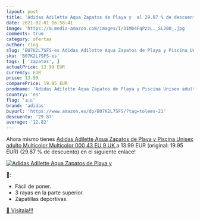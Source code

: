 ```yaml
---
layout: post
title: 'Adidas Adilette Aqua Zapatos de Playa y  al 29.87 % de descuento'
date: 2021-02-01 16:58:41
image: 'https://m.media-amazon.com/images/I/31Mb4FqPzzL._SL200_.jpg'
comments: true
category: ofertas
author: ring
slug: 'B07K2L7SFS-es Adidas Adilette Aqua Zapatos de Playa y Piscina Unisex...'
sku: 'B07K2L7SFS-es'
tags: [ 'zapatos', ]
actualPrice: 13.99 EUR
currency: EUR
price: 13.99
comparePrice: 19.95 EUR
prodname: 'Adidas Adilette Aqua Zapatos de Playa y Piscina Unisex adulto  Multicolor  Multicolor 000   43 EU  9 UK '
country: 'es'
flag: '🇪🇸'
brand: 'adidas'
buyurl: 'https://www.amazon.es/dp/B07K2L7SFS/?tag=tolees-21'
descuento: '29.87'
average: '12.82'
---
```


Ahora mismo tienes [Adidas Adilette Aqua Zapatos de Playa y Piscina Unisex adulto  Multicolor  Multicolor 000   43 EU  9 UK ](https://www.amazon.es/dp/B07K2L7SFS/?tag=tolees-21) a 13.99 EUR (original: 19.95 EUR) (29.87 %  de descuento) en el siguiente enlace!

[![Adidas Adilette Aqua Zapatos de Playa y ](https://m.media-amazon.com/images/I/31Mb4FqPzzL._SL200_.jpg)](https://www.amazon.es/dp/B07K2L7SFS/?tag=tolees-21)

🔎:

- Fácil de poner.
- 3 rayas en la parte superior.
- Zapatillas deportivas.

[🛒 Visítala!!!](https://www.amazon.es/dp/B07K2L7SFS/?tag=tolees-21)
